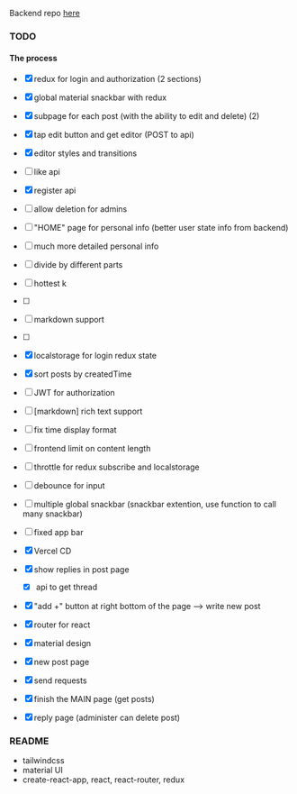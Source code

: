 

Backend repo [here](https://github.com/Ahacad/db-pj-backend)

### TODO

#### The process
- [x] redux for login and authorization (2 sections)
- [x] global material snackbar with redux
- [x] subpage for each post (with the ability to edit and delete) (2)
- [x] tap edit button and get editor (POST to api)
- [x] editor styles and transitions
- [ ] like api
- [x] register api
- [ ] allow deletion for admins
- [ ] "HOME" page for personal info (better user state info from backend)
- [ ] much more detailed personal info
- [ ] divide by different parts
- [ ] hottest k
- [ ] 
- [ ] markdown support
- [ ] 
- [x] localstorage for login redux state
- [x] sort posts by createdTime


- [ ] JWT for authorization
- [ ] [markdown] rich text support
- [ ] fix time display format
- [ ] frontend limit on content length
- [ ] throttle for redux subscribe and localstorage
- [ ] debounce for input
- [ ] multiple global snackbar (snackbar extention, use function to call many snackbar)
- [ ] fixed app bar
- [x] Vercel CD 

- [x] show replies in post page
  - [x] api to get thread 
- [x] "add +" button at right bottom of the page --> write new post
- [x] router for react
- [x] material design
- [x] new post page 
- [x] send requests
- [x] finish the MAIN page (get posts)
- [x] reply page (administer can delete post)



### README

- tailwindcss
- material UI
- create-react-app, react, react-router, redux
